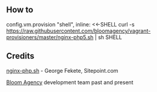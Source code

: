 ## How to

  config.vm.provision "shell", inline: <<-SHELL
	curl -s https://raw.githubusercontent.com/bloomagency/vagrant-provisioners/master/nginx-php5.sh | sh
  SHELL

## Credits

[nginx-php.sh](https://www.sitepoint.com/vagrantfile-explained-setting-provisioning-shell/) - George Fekete, Sitepoint.com

[Bloom Agency](https://github.com/bloomagency/) development team past and present

